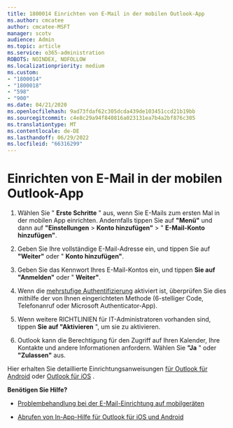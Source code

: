 ```yaml
---
title: 1800014 Einrichten von E-Mail in der mobilen Outlook-App
ms.author: cmcatee
author: cmcatee-MSFT
manager: scotv
audience: Admin
ms.topic: article
ms.service: o365-administration
ROBOTS: NOINDEX, NOFOLLOW
ms.localizationpriority: medium
ms.custom:
- "1800014"
- "1800018"
- "598"
- "900"
ms.date: 04/21/2020
ms.openlocfilehash: 9ad73fdaf62c305dcda439de103451ccd21b19bb
ms.sourcegitcommit: c4e8c29a94f840816a023131ea7b4a2bf876c305
ms.translationtype: MT
ms.contentlocale: de-DE
ms.lasthandoff: 06/29/2022
ms.locfileid: "66316299"
---
```

# <a name="set-up-email-in-the-outlook-mobile-app"></a>Einrichten von E-Mail in der mobilen Outlook-App

1. Wählen Sie " **Erste Schritte** " aus, wenn Sie E-Mails zum ersten Mal in der mobilen App einrichten. Andernfalls tippen Sie auf **"Menü"** und dann auf **"Einstellungen** \> **Konto hinzufügen"** \> " **E-Mail-Konto hinzufügen"**.

2. Geben Sie Ihre vollständige E-Mail-Adresse ein, und tippen Sie auf **"Weiter"** oder " **Konto hinzufügen"**.

3. Geben Sie das Kennwort Ihres E-Mail-Kontos ein, und tippen **Sie auf "Anmelden"** oder " **Weiter"**.

4. Wenn die [mehrstufige Authentifizierung](https://docs.microsoft.com/microsoft-365/admin/security-and-compliance/set-up-multi-factor-authentication) aktiviert ist, überprüfen Sie dies mithilfe der von Ihnen eingerichteten Methode (6-stelliger Code, Telefonanruf oder Microsoft Authenticator-App).

5. Wenn weitere RICHTLINIEN für IT-Administratoren vorhanden sind, tippen **Sie auf "Aktivieren** ", um sie zu aktivieren.

6. Outlook kann die Berechtigung für den Zugriff auf Ihren Kalender, Ihre Kontakte und andere Informationen anfordern. Wählen Sie **"Ja** " oder **"Zulassen"** aus.

Hier erhalten Sie detaillierte Einrichtungsanweisungen [für Outlook für Android](https://support.office.com/article/886db551-8dfa-4fd5-b835-f8e532091872.aspx) oder [Outlook für iOS](https://support.office.com/article/b2de2161-cc1d-49ef-9ef9-81acd1c8e234.aspx) .
  
 **Benötigen Sie Hilfe?**
  
- [Problembehandlung bei der E-Mail-Einrichtung auf mobilgeräten](https://support.office.com/article/a264ef01-9c88-48fb-9285-7017e4f31f02.aspx)

- [Abrufen von In-App-Hilfe für Outlook für iOS und Android](https://support.office.com/article/218a22d1-9fa5-4889-b689-de1c63493243.aspx#ID0EAABAAA=Contact_Support)
